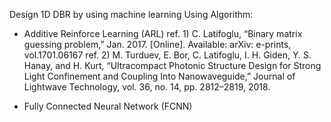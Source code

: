 Design 1D DBR by using machine learning
Using Algorithm:
- Additive Reinforce Learning (ARL)
ref. 1) C. Latifoglu, “Binary matrix guessing problem,” Jan. 2017. [Online]. Available: arXiv: e-prints, vol.1701.06167
ref. 2) M. Turduev, E. Bor, C. Latifoglu, I. H. Giden, Y. S. Hanay, and H. Kurt, “Ultracompact Photonic Structure Design for Strong Light Confinement and Coupling Into Nanowaveguide,” Journal of Lightwave Technology, vol. 36, no. 14, pp. 2812–2819, 2018. 

- Fully Connected Neural Network (FCNN)
